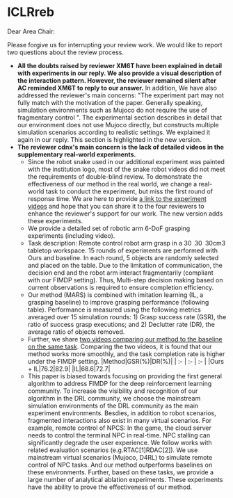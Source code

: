 # ICLRreb
Dear Area Chair:

Please forgive us for interrupting your review work. We would like to report two questions about the review process.
- **All the doubts raised by reviewer XM6T have been explained in detail with experiments in our reply. We also provide a visual description of the interaction pattern. However, the reviewer remained silent after AC reminded XM6T to reply to our answer.** In addition, We have also addressed the reviewer's main concerns: "The experiment part may not fully match with the motivation of the paper. Generally speaking, simulation environments such as Mujoco do not require the use of fragmentary control ". The experimental section describes in detail that our environment does not use Mujoco directly, but constructs multiple simulation scenarios according to realistic settings. We explained it again in our reply. This section is highlighted in the new version. 
- **The reviewer cdnx's main concern is the lack of detailed videos in the supplementary real-world experiments.** 
    - Since the robot snake used in our additional experiment was painted with the institution logo, most of the snake robot videos did not meet the requirements of double-blind review. To demonstrate the effectiveness of our method in the real world, we change a real-world task to conduct the experiment, but miss the first round of response time. We are here to provide [a link to the experiment videos](https://anonymous.4open.science/r/ICLRreb-EB74/) and hope that you can share it to the four reviewers to enhance the reviewer's support for our work. The new version adds these experiments.
    - We provide a detailed set of robotic arm 6-DoF grasping experiments (including video). 
    - Task description: Remote control robot arm grasp in a 30 30 30cm3 tabletop workspace. 15 rounds of experiments are
performed with Ours and baseline. In each round, 5 objects are randomly selected and placed on the table. Due to the limitation of communication, the decision end and the robot arm interact fragmentarily (compliant with our FIMDP setting).  Thus, Multi-step decision making based on current observations is required to ensure completion efficiency. 
    - Our method (MARS) is combined with imitation learning (IL, a grasping baseline) to improve grasping performance (following table). Performance is measured using the following metrics averaged over 15 simulation rounds: 1) Grasp success rate (GSR), the ratio of success grasp executions; and 2) Declutter rate (DR), the average ratio of objects removed. 
    - Further, we share [two videos comparing our method to the baseline on the same task](https://anonymous.4open.science/r/ICLRreb-EB74/). Comparing the two videos, it is found that our method works more smoothly, and the task completion rate is higher under the FIMDP setting.
|Method|GSR(\%)|DR(\%)|
| :- | :- | :- |
|Ours + IL|76.2|82.9|
|IL|68.6|72.7|
  - This paper is biased towards focusing on providing the first general algorithm to address FIMDP for the deep reinforcement learning community. To increase the visibility and recognition of our algorithm in the DRL community, we choose the mainstream simulation environments of the DRL community as the main experiment environments. Besdies, in addition to robot scenarios, fragmented interactions also exist in many virtual scenarios. For example, remote control of NPCS: In the game, the cloud server needs to control the terminal NPC in real-time. NPC stalling can significantly degrade the user experience. We follow works with related evaluation scenarios (e.g.RTAC[1]RDAC[2]). We use mainstream virtual scenarios (Mujoco, D4RL) to simulate remote control of NPC tasks. And our method outperforms baselines on these environments. Further, based on these tasks, we provide a large number of analytical ablation experiments. These experiments have the ability to prove the effectiveness of our method.
